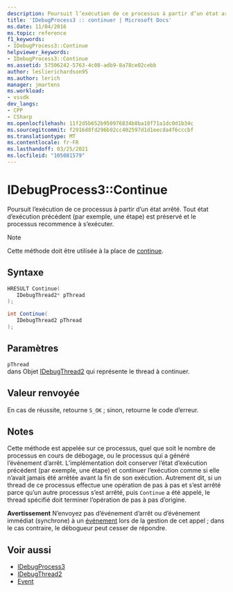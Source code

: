 ```yaml
---
description: Poursuit l’exécution de ce processus à partir d’un état arrêté. Tout état d’exécution précédent (par exemple, une étape) est préservé et le processus recommence à s’exécuter.
title: 'IDebugProcess3 :: continuer | Microsoft Docs'
ms.date: 11/04/2016
ms.topic: reference
f1_keywords:
- IDebugProcess3::Continue
helpviewer_keywords:
- IDebugProcess3::Continue
ms.assetid: 57506242-5763-4c08-adb9-8a78ce02cebb
author: leslierichardson95
ms.author: lerich
manager: jmartens
ms.workload:
- vssdk
dev_langs:
- CPP
- CSharp
ms.openlocfilehash: 11f2d5b652b950976834b8ba18f71a1dc0d1b34c
ms.sourcegitcommit: f2916d8fd296b92cc402597d1d1eecda4f6cccbf
ms.translationtype: MT
ms.contentlocale: fr-FR
ms.lasthandoff: 03/25/2021
ms.locfileid: "105081579"
---
```

# <a name="idebugprocess3continue"></a>IDebugProcess3::Continue
Poursuit l’exécution de ce processus à partir d’un état arrêté. Tout état d’exécution précédent (par exemple, une étape) est préservé et le processus recommence à s’exécuter.

> [!NOTE]
> Cette méthode doit être utilisée à la place de [continue](../../../extensibility/debugger/reference/idebugprogram2-continue.md).

## <a name="syntax"></a>Syntaxe

```cpp
HRESULT Continue(
   IDebugThread2* pThread
);
```

```csharp
int Continue(
   IDebugThread2 pThread
);
```

## <a name="parameters"></a>Paramètres
`pThread`\
dans Objet [IDebugThread2](../../../extensibility/debugger/reference/idebugthread2.md) qui représente le thread à continuer.

## <a name="return-value"></a>Valeur renvoyée
 En cas de réussite, retourne `S_OK` ; sinon, retourne le code d’erreur.

## <a name="remarks"></a>Notes
 Cette méthode est appelée sur ce processus, quel que soit le nombre de processus en cours de débogage, ou le processus qui a généré l’événement d’arrêt. L’implémentation doit conserver l’état d’exécution précédent (par exemple, une étape) et continuer l’exécution comme si elle n’avait jamais été arrêtée avant la fin de son exécution. Autrement dit, si un thread de ce processus effectue une opération de pas à pas et s’est arrêté parce qu’un autre processus s’est arrêté, puis `Continue` a été appelé, le thread spécifié doit terminer l’opération de pas à pas d’origine.

 **Avertissement** N’envoyez pas d’événement d’arrêt ou d’événement immédiat (synchrone) à un [événement](../../../extensibility/debugger/reference/idebugeventcallback2-event.md) lors de la gestion de cet appel ; dans le cas contraire, le débogueur peut cesser de répondre.

## <a name="see-also"></a>Voir aussi
- [IDebugProcess3](../../../extensibility/debugger/reference/idebugprocess3.md)
- [IDebugThread2](../../../extensibility/debugger/reference/idebugthread2.md)
- [Event](../../../extensibility/debugger/reference/idebugeventcallback2-event.md)
